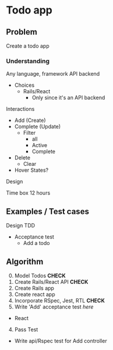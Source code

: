 # Todo app

## Problem

Create a todo app

### Understanding

Any language, framework
API backend
- Choices
  - Rails/React
    - Only since it's an API backend

Interactions
- Add       (Create)
- Complete  (Update)
  - Filter
    - all
    - Active
    - Complete
- Delete
  - Clear
- Hover States?

Design

Time box 12 hours

## Examples / Test cases

Design
TDD
- Acceptance test
  - Add a todo

## Algorithm

0. Model Todos                  **CHECK**
1. Create Rails/React API       **CHECK**
  1. Create Rails app
  2. Create react app
2. Incorporate RSpec, Jest, RTL **CHECK**
3. Write 'Add' acceptance test  _here_
  - React
4. Pass Test
  - Write api/Rspec test for Add controller
